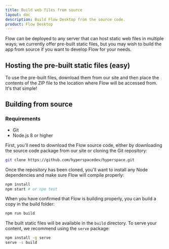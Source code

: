 ```yaml
---
title: Build web files from source
layout: doc
description: Build Flow Desktop from the source code.
product: Flow Desktop
---
```


Flow can be deployed to any server that can host static web files in multiple ways; we currently offer pre-built static files, but you may wish to build the app from source if you want to develop Flow for your needs.

## Hosting the pre-built static files (easy)

To use the pre-built files, download them from our site and then place the contents of the ZIP file to the location where Flow will be accessed from. It's that simple!

## Building from source

### Requirements

- Git
- Node.js 8 or higher

First, you'll need to download the Flow source code, either by downloading the source code package from our site or cloning the Git repository:

```bash
git clone https://github.com/hyperspacedev/hyperspace.git
```

Once the repository has been cloned, you'll want to install any Node dependencies and make sure Flow will compile properly:

```bash
npm install
npm start # or npm test
```

When you have confirmed that Flow is building properly, you can build a copy in the build folder:

```bash
npm run build
```

The built static files will be available in the `build` directory. To serve your content, we recommend using the `serve` package:

```bash
npm install -g serve
serve -s build
```